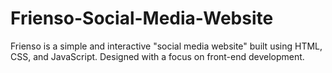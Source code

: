 # Frienso-Social-Media-Website
Frienso is a simple and interactive "social media website" built using HTML, CSS, and JavaScript. Designed with a focus on front-end development.
